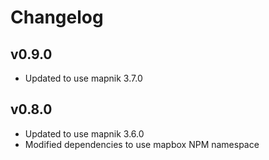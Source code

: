 # Changelog

## v0.9.0

 - Updated to use mapnik 3.7.0

## v0.8.0

 - Updated to use mapnik 3.6.0
 - Modified dependencies to use mapbox NPM namespace
